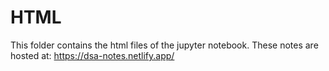 # HTML

This folder contains the html files of the jupyter notebook.
These notes are hosted at:
https://dsa-notes.netlify.app/
